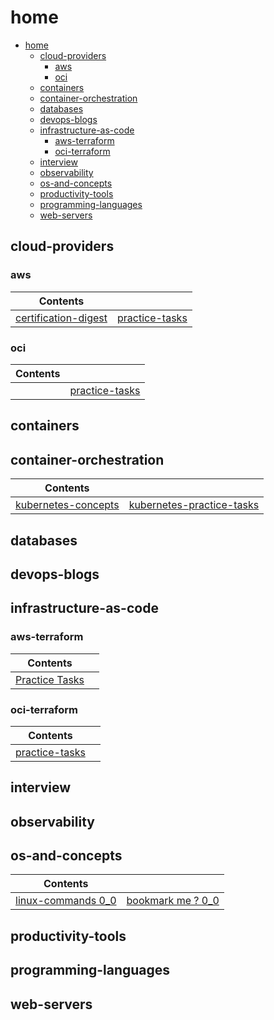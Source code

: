 # home

- [home](#home)
  - [cloud-providers](#cloud-providers)
    - [aws](#aws)
    - [oci](#oci)
  - [containers](#containers)
  - [container-orchestration](#container-orchestration)
  - [databases](#databases)
  - [devops-blogs](#devops-blogs)
  - [infrastructure-as-code](#infrastructure-as-code)
    - [aws-terraform](#aws-terraform)
    - [oci-terraform](#oci-terraform)
  - [interview](#interview)
  - [observability](#observability)
  - [os-and-concepts](#os-and-concepts)
  - [productivity-tools](#productivity-tools)
  - [programming-languages](#programming-languages)
  - [web-servers](#web-servers)



## cloud-providers
### aws

  
| Contents        |            | 
| ------------- |:-------------:| 
| [certification-digest](home/cloud-providers/aws/certifications-digest)    | [practice-tasks](home/cloud-providers/aws/practice-tasks) | 

### oci
| Contents        |            | 
| ------------- |:-------------:| 
| | [practice-tasks](home/cloud-providers/oci/practice-tasks) |



## containers



## container-orchestration

| Contents                 |                    | 
|--------------------------|:------------------:| 
| [kubernetes-concepts](home/container-orchestration/kubernetes/concepts) | [kubernetes-practice-tasks](home/container-orchestration/kubernetes) | 


## databases


## devops-blogs


## infrastructure-as-code

### aws-terraform

  
| Contents        |            | 
| ------------- |:-------------:| 
| [Practice Tasks](home/infrastructure-as-code/terraform)    |  | 

### oci-terraform
| Contents        |            | 
| ------------- |:-------------:| 
| [practice-tasks](home/infrastructure-as-code/terraform/oci) |  |



## interview


## observability


## os-and-concepts

| Contents        |            | 
| ------------- |:-------------:| 
| [linux-commands 0_0](home/os-and-concepts/linux-commands/README.md)    | [bookmark me ? 0_0 ](home/os-and-concepts/linux-commands/bookmark-me/bookmark-me.md) | 


## productivity-tools



## programming-languages

## web-servers

